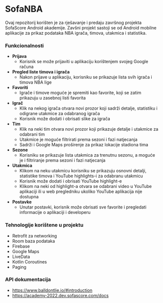 # SofaNBA

Ovaj repozitorij korišten je za rješavanje i predaju završnog projekta SofaScore Android akademije. 
Zavšni projekt sastoji se od Android mobilne aplikacije za prikaz podataka NBA igrača, timova, utakmica i statistika.

### Funkcionalnosti
- **Prijava**
  - Korisnik se može prijaviti u aplikaciju korištenjem svojeg Google računa
- **Pregled liste timova i igrača**
  - Nakon prijave u aplikaciju, korisniku se prikazuje lista svih igrača i timova NBA lige
- **Favoriti**
  - Igrače i timove moguće je spremiti kao favorite, koji se zatim prikazuju u zasebnoj listi favorita
- **Igrač**
  - Klik na nekog igrača otvara novi prozor koji sadrži detalje, statistiku i odigrane utakmice za odabranog igrača
  - Korisnik može dodati i obrisati slike za igrača
- **Tim**
  - Klik na neki tim otvara novi prozor koji prikazuje detalje i utakmice za odabrani tim
  - Utakmice je moguće filtrirati prema sezoni i fazi natjecanja
  - Sadrži i Google Maps proširenje za prikaz lokacije stadiona tima
- **Sezone**
  - Korisniku se prikazuje lista utakmica za trenutnu sezonu, a moguće je i filtriranje prema sezoni i fazi natjecanja
- **Utakmica**
  - Klikom na neku utakmicu korisniku se prikazuju osnovni detalji, statistike timova i YouTube highlights-i za odabranu utakmicu
  - Korisnik može dodati i obrisati YouTube highlight-e
  - Klikom na neki od highlight-a otvara se odabrani video u YouTube aplikaciji ili u web pregledniku ukoliko YouTube aplikacija nije dostupna
- **Postavke**
  - Unutar postavki, korisnik može obrisati sve favorite i pregledati informacije o aplikaciji i developeru
  

### Tehnologije korištene u projektu
- Retrofit za networking
- Room baza podataka
- Firebase
- Google Maps
- LiveData
- Kotlin Coroutines
- Paging

### API dokumentacija
- https://www.balldontlie.io/#introduction
- https://academy-2022.dev.sofascore.com/docs
